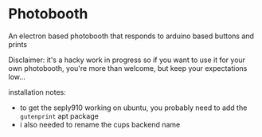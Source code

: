 # Photobooth

An electron based photobooth that responds to arduino based buttons and prints 

Disclaimer: it's a hacky work in progress so if you want to use it for your own photobooth, you're more than welcome, but keep your expectations low...


installation notes:

* to get the seply910 working on ubuntu, you probably need to add the `gutenprint` apt package
* i also needed to rename the cups backend name
